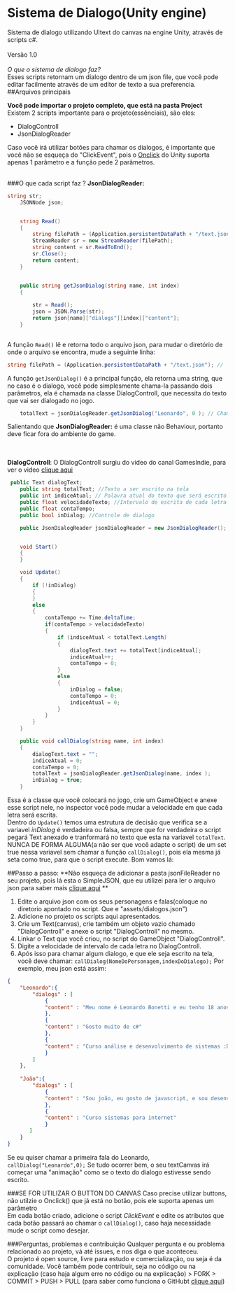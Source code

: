 # Sistema de Dialogo(Unity engine)
Sistema de dialogo utilizando UItext do canvas na engine Unity, através de scripts c#. <br> <br>
Versão 1.0<br><br>
*O que o sistema de dialogo faz?*<br>
Esses scripts retornam um dialogo dentro de um json file, que você pode editar facilmente através de um editor de texto a sua preferencia.
##Arquivos principais

**Você pode importar o projeto completo, que está na pasta Project**<br>
Existem 2 scripts importante para o projeto(essênciais), são eles:
* DialogControll
* JsonDialogReader <br>

Caso você irá utilizar botões para chamar os dialogos, é importante que você não se esqueça do "ClickEvent", pois o [Onclick](https://docs.unity3d.com/ScriptReference/UI.Button-onClick.html) do Unity suporta apenas 1 parâmetro e a função pede 2 parâmetros.<br><br>

###O que cada script faz ?
**JsonDialogReader:** <br>
```cs
string str;
    JSONNode json;


    string Read()
    {
        string filePath = (Application.persistentDataPath + "/text.json"); 
        StreamReader sr = new StreamReader(filePath);
        string content = sr.ReadToEnd();
        sr.Close();
        return content;
    }


    public string getJsonDialog(string name, int index)
    {
      
        str = Read();
        json = JSON.Parse(str);
        return json[name]["dialogs"][index]["content"];
    }
    
```

A função `Read()` lê e retorna todo o arquivo json, para  mudar o diretório de onde o arquivo se encontra, mude a seguinte linha:
```cs
string filePath = (Application.persistentDataPath + "/text.json"); //  text.json é o nome do seu arquivo onde está os dialogos
```
A função `getJsonDialog()` é a principal função, ela retorna uma string, que no caso é o dialogo, você pode simplesmente chama-la passando dois parâmetros, ela é chamada na classe DialogControll, que necessita do texto que vai ser dialogado no jogo.
```cs
    totalText = jsonDialogReader.getJsonDialog("Leonardo", 0 ); // Chamando o diálogo(array) 0, do personagem Leonardo.
```
Salientando que **JsonDialogReader:** é uma classe não Behaviour, portanto deve ficar fora do ambiente do game.

<br><br>
**DialogControll**: O DialogControll surgiu do video do canal GamesIndie, para ver o video [clique aqui](https://www.youtube.com/watch?v=U572sXp21DU)<br> 
```cs
 public Text dialogText; 
    public string totalText; //Texto a ser escrito na tela
    public int indiceAtual; // Palavra atual do texto que será escrito na tela
    public float velocidadeTexto; //Intervalo de escrita de cada letra
    public float contaTempo;
    public bool inDialog; //Controle de dialogo

    public JsonDialogReader jsonDialogReader = new JsonDialogReader();


    void Start()
    {
    }

    void Update()
    {
        if (!inDialog)
        {
        }
        else
        {
            contaTempo += Time.deltaTime;
            if(contaTempo > velocidadeTexto)
            {
                if (indiceAtual < totalText.Length)
                {
                    dialogText.text += totalText[indiceAtual];
                    indiceAtual++;
                    contaTempo = 0;
                }
                else
                {
                    inDialog = false;
                    contaTempo = 0;
                    indiceAtual = 0;
                }              
            }
        }
    }

	public void callDialog(string name, int index)
    {
        dialogText.text = "";
        indiceAtual = 0;
        contaTempo = 0;
        totalText = jsonDialogReader.getJsonDialog(name, index );
        inDialog = true;
    }
```
Essa é a classe que você colocará no jogo, crie um GameObject e anexe esse script nele, no inspector você pode mudar a velocidade em que cada letra será escrita.<br>
Dentro do `Update()` temos uma estrutura de decisão que verifica se a variavel *inDialog* é verdadeira ou falsa, sempre que for verdadeira o script pegará Text anexado e tranformará no texto que esta na variavel `totalText`. NUNCA DE FORMA ALGUMA(a não ser que você adapte o script) de um set true nessa variavel sem chamar a função ``callDialog()``, pois ela mesma já seta como true, para que o script execute. Bom vamos lá:<br>

##Passo a passo:
**Não esqueça de adicionar a pasta jsonFileReader no seu projeto, pois lá esta o SimpleJSON, que eu utilizei para ler o arquivo json para saber mais [clique aqui](http://wiki.unity3d.com/index.php/SimpleJSON) **

1. Edite o arquivo json com os seus personagens e falas(coloque no diretorio apontado no script. Que e "assets/dialogos.json")
2. Adicione no projeto os scripts aqui apresentados.
3. Crie um Text(canvas), crie também um objeto vazio chamado "DialogControll" e anexe o script "DialogControll" no mesmo. 
4. Linkar o Text que você criou, no script do GameObject "DialogControll".
5. Digite a velocidade de intervalo de cada letra no DialogControll.
6. Após isso para chamar algum dialogo, e que ele seja escrito na tela, você deve chamar: `callDialog(NomeDoPersonagem,indexDoDialogo);` Por exemplo, meu json está assim: 

```json
{
    "Leonardo":{
        "dialogs" : [
            {
            "content" : "Meu nome é Leonardo Bonetti e eu tenho 18 anos, sou estudante de programação :D."
            },
            {
            "content" : "Gosto muito de c#"
            },
            {
            "content" : "Curso análise e desenvolvimento de sistemas :D."
            }
        ]
    },
    
    "João":{
        "dialogs" : [
            {
            "content" : "Sou joão, eu gosto de javascript, e sou desenvolvedor front-end"
            },
            {
            "content" : "Curso sistemas para internet"
            }
	   ] 
    }
}
```
Se eu quiser chamar a primeira fala do Leonardo, ``callDialog("Leonardo",0);`` Se tudo ocorrer bem, o seu textCanvas irá começar uma "animação" como se o texto do dialogo estivesse sendo escrito.<br>

###SE FOR UTILIZAR O BUTTON DO CANVAS
Caso precise utilizar buttons, não utilzie o Onclick() que já está no botão, pois ele suporta apenas um parâmetro<br>
Em cada botão criado, adicione o script *ClickEvent* e edite os atributos que cada botão passará ao chamar o ``callDialog()``, caso haja necessidade mude o script como desejar.<br>

###Perguntas, problemas e contribuição
Qualquer pergunta e ou problema relacionado ao projeto, vá até issues, e nos diga o que aconteceu. <br>
O projeto é open source, livre para estudo e comercialização, ou seja é da comunidade. Você também pode contribuir, seja no código ou na explicação (caso haja algum erro no código ou na explicação) > FORK > COMMIT > PUSH > PULL (para saber como funciona o GitHubt [clique aqui](https://www.youtube.com/watch?v=WVLhm1AMeYE))
